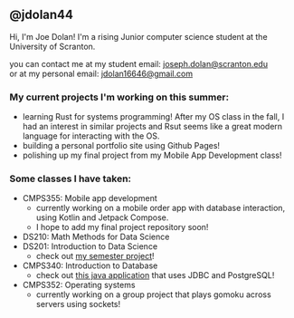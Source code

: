 ## @jdolan44
Hi, I'm Joe Dolan! I'm a rising Junior computer science student at the University of Scranton.

you can contact me at my student email: [joseph.dolan@scranton.edu](mailto:joseph.dolan@scranton.edu)  
or at my personal email: [jdolan16646@gmail.com](jdolan16646@gmail.com)

### My current projects I'm working on this summer:
- learning Rust for systems programming! After my OS class in the fall, I had an interest in similar projects and Rsut seems like a great modern language for interacting with the OS.
- building a personal portfolio site using Github Pages!
- polishing up my final project from my Mobile App Development class!

### Some classes I have taken:
- CMPS355: Mobile app development
  - currently working on a mobile order app with database interaction, using Kotlin and Jetpack Compose.
  - I hope to add my final project repository soon!
- DS210: Math Methods for Data Science
- DS201: Introduction to Data Science
  - check out [my semester project](https://github.com/jdolan44/congress_data_package/tree/main)!
- CMPS340: Introduction to Database
  - check out [this java application](https://github.com/jdolan44/myretails) that uses JDBC and PostgreSQL!
- CMPS352: Operating systems
  - currently working on a group project that plays gomoku across servers using sockets!

<!---
- 👀 I’m interested in ...
- 🌱 I’m currently learning ...
- 💞️ I’m looking to collaborate on ...
- 📫 How to reach me ...
jdolan44/jdolan44 is a ✨ special ✨ repository because its `README.md` (this file) appears on your GitHub profile.
You can click the Preview link to take a look at your changes.
--->
